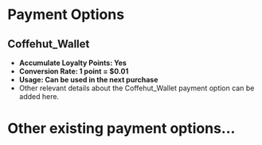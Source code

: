 # Payment Options

## Coffehut_Wallet

- **Accumulate Loyalty Points: Yes**
- **Conversion Rate: 1 point = $0.01**
- **Usage: Can be used in the next purchase**
- Other relevant details about the Coffehut_Wallet payment option can be added here.

# Other existing payment options...
